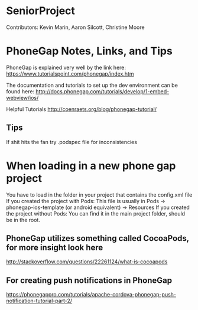 # SeniorProject
Contributors: Kevin Marin, Aaron Silcott, Christine Moore



# PhoneGap Notes, Links, and Tips

PhoneGap is explained very well by the link here: 
https://www.tutorialspoint.com/phonegap/index.htm

The documentation and tutorials to set up the dev environment can be found here: 
http://docs.phonegap.com/tutorials/develop/1-embed-webview/ios/

Helpful Tutorials
http://coenraets.org/blog/phonegap-tutorial/



## Tips
If shit hits the fan try .podspec file for inconsistencies

# When loading in a new phone gap project
You have to load in the folder in your project that contains the config.xml file
If you created the project with Pods:
This file is usually in Pods -> phonegap-ios-template (or android equivalent) -> Resources 
If you created the project without Pods:
You can find it in the main project folder, should be in the root.

## PhoneGap utilizes something called CocoaPods, for more insight look here
http://stackoverflow.com/questions/22261124/what-is-cocoapods

## For creating push notifications in PhoneGap
https://phonegappro.com/tutorials/apache-cordova-phonegap-push-notification-tutorial-part-2/


